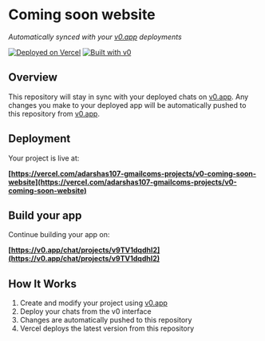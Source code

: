 # Coming soon website

*Automatically synced with your [v0.app](https://v0.app) deployments*

[![Deployed on Vercel](https://img.shields.io/badge/Deployed%20on-Vercel-black?style=for-the-badge&logo=vercel)](https://vercel.com/adarshas107-gmailcoms-projects/v0-coming-soon-website)
[![Built with v0](https://img.shields.io/badge/Built%20with-v0.app-black?style=for-the-badge)](https://v0.app/chat/projects/v9TV1dqdhI2)

## Overview

This repository will stay in sync with your deployed chats on [v0.app](https://v0.app).
Any changes you make to your deployed app will be automatically pushed to this repository from [v0.app](https://v0.app).

## Deployment

Your project is live at:

**[https://vercel.com/adarshas107-gmailcoms-projects/v0-coming-soon-website](https://vercel.com/adarshas107-gmailcoms-projects/v0-coming-soon-website)**

## Build your app

Continue building your app on:

**[https://v0.app/chat/projects/v9TV1dqdhI2](https://v0.app/chat/projects/v9TV1dqdhI2)**

## How It Works

1. Create and modify your project using [v0.app](https://v0.app)
2. Deploy your chats from the v0 interface
3. Changes are automatically pushed to this repository
4. Vercel deploys the latest version from this repository